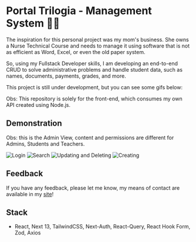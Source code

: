 
# Portal Trilogia - Management System 🧑‍⚕️

The inspiration for this personal project was my mom's business. She owns a Nurse Technical Course and needs to manage it using software that is not as efficient as Word, Excel, or even the old paper system.

So, using my Fullstack Developer skills, I am developing an end-to-end CRUD to solve administrative problems and handle student data, such as names, documents, payments, grades, and more.

This project is still under development, but you can see some gifs below:

Obs: This repository is solely for the front-end, which consumes my own API created using Node.js.
## Demonstration

Obs: this is the Admin View, content and permissions are different for Admins, Students and Teachers.

![Login](https://media3.giphy.com/media/YZXH8ZADixsqxhH8Mi/giphy.gif)
![Search](https://media0.giphy.com/media/ofXxLbx6EADEz0qx6O/giphy.gif)
![Updating and Deleting](https://media1.giphy.com/media/1d1eIoEEz1R4ZyHqj3/giphy.gif)
![Creating](https://media2.giphy.com/media/v1.Y2lkPTc5MGI3NjExYjlhdGJmZ2dkanZsYzZiN3NqZDQwb2J2eXcwazZqa29lcGhyejN1ZyZlcD12MV9pbnRlcm5hbF9naWZfYnlfaWQmY3Q9Zw/9Uh4jBPhq0Rka23m9H/giphy.gif)

## Feedback

If you have any feedback, please let me know, my means of contact are available in my [site](https://helioportfolio.vercel.app/)!


## Stack

- React, Next 13, TailwindCSS, Next-Auth, React-Query, React Hook Form, Zod, Axios

